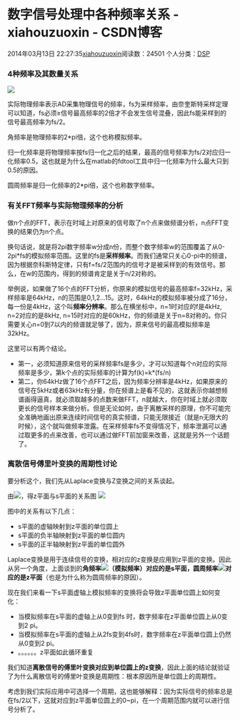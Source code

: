 # 数字信号处理中各种频率关系 - xiahouzuoxin - CSDN博客





2014年03月13日 22:27:35[xiahouzuoxin](https://me.csdn.net/xiahouzuoxin)阅读数：24501
个人分类：[DSP](https://blog.csdn.net/xiahouzuoxin/article/category/1520295)









### 4种频率及其数量关系

![](https://note.wiz.cn/unzip/235bada5-36a6-4d9f-add9-843c4170b6fb/f56ce942-a4d9-4335-9135-fb00da0d464a.153/index_files/c95a93238454189a5263ec68533bcc84.png)



实际物理频率表示AD采集物理信号的频率，fs为采样频率，由奈奎斯特采样定理可以知道，fs必须≥信号最高频率的2倍才不会发生信号混叠，因此fs能采样到的信号最高频率为fs/2。


角频率是物理频率的2*pi倍，这个也称模拟频率。


归一化频率是将物理频率按fs归一化之后的结果，最高的信号频率为fs/2对应归一化频率0.5，这也就是为什么在matlab的fdtool工具中归一化频率为什么最大只到0.5的原因。


圆周频率是归一化频率的2*pi倍，这个也称数字频率。

### 有关FFT频率与实际物理频率的分析


做n个点的FFT，表示在时域上对原来的信号取了n个点来做频谱分析，n点FFT变换的结果仍为n个点。


换句话说，就是将2pi数字频率w分成n份，而整个数字频率w的范围覆盖了从0-2pi*fs的模拟频率范围。这里的fs是**采样频率**。而我们通常只关心0-pi中的频谱，因为根据奈科斯特定律，只有f=fs/2范围内的信号才是被采样到的有效信号。那么，在w的范围内，得到的频谱肯定是关于n/2对称的。


举例说，如果做了16个点的FFT分析，你原来的模拟信号的最高频率f=32kHz，采样频率是64kHz，n的范围是0,1,2...15。这时，64kHz的模拟频率被分成了16分，每一份是4kHz，这个叫**频率分辨率**。那么在横坐标中，n=1时对应的f是4kHz, n=2对应的是8kHz, n=15时对应的是60kHz，你的频谱是关于n=8对称的。你只需要关心n=0到7以内的频谱就足够了，因为，原来信号的最高模拟频率是32kHz。


这里可以有两个结论。
- 第一，必须知道原来信号的采样频率fs是多少，才可以知道每个n对应的实际频率是多少，第k个点的实际频率的计算为f(k)=k*(fs/n)
- 第二，你64kHz做了16个点FFT之后，因为频率分辨率是4kHz，如果原来的信号在5kHz或者63kHz有分量，你在频谱上是看不见的，这就表示你越想频谱画得逼真，就必须取越多的点数来做FFT，n就越大，你在时域上就必须取更长的信号样本来做分析。但是无论如何，由于离散采样的原理，你不可能完全准确地画出原来连续时间信号的真实频谱，只能无限接近（就是n无限大的时候），这个就叫做频率泄露。在采样频率fs不变得情况下，频率泄漏可以通过取更多的点来改善，也可以通过做FFT前加窗来改善，这就是另外一个话题了。

### 离散信号傅里叶变换的周期性讨论


要分析这个，我们先从Laplace变换与Z变换之间的关系谈起。


由![](https://note.wiz.cn/unzip/235bada5-36a6-4d9f-add9-843c4170b6fb/f56ce942-a4d9-4335-9135-fb00da0d464a.153/index_files/mathtex%5B1%5D.gif)，得z平面与s平面的关系图
![](https://note.wiz.cn/unzip/235bada5-36a6-4d9f-add9-843c4170b6fb/f56ce942-a4d9-4335-9135-fb00da0d464a.153/index_files/aa37229cfc301f13461a9660264282fc.png)

图中的关系有以下几点：
- s平面的虚轴映射到z平面的单位圆上
- s平面的负半轴映射到z平面的单位圆内
- s平面的正半轴映射到z平面的单位圆外


Laplace变换是用于连续信号的变换，相对应的z变换是应用到z平面的变换。因此从另一个角度，上面谈到的**角频率![](https://note.wiz.cn/unzip/235bada5-36a6-4d9f-add9-843c4170b6fb/f56ce942-a4d9-4335-9135-fb00da0d464a.153/index_files/Omega.gif)（模拟频率）对应的是s平面，圆周频率![](https://note.wiz.cn/unzip/235bada5-36a6-4d9f-add9-843c4170b6fb/f56ce942-a4d9-4335-9135-fb00da0d464a.153/index_files/omega_.gif)对应的是z平面**（也是为什么称为圆周频率的原因）。


现在我们来看一下s平面虚轴上模拟频率的变换将会导致z平面单位圆上如何变化：
- 当模拟频率在s平面的虚轴上从0变到fs 时，数字频率在z平面单位圆上从0变到2 pi。
- 当模拟频率在s平面的虚轴上从2fs变到4fs时，数字频率在z平面单位圆上仍然从0变到2 pi。
- 。。。。。。z平面如此循环重复


我们知道**离散信号的傅里叶变换对应到单位圆上的z变换**，因此上面的结论就验证了为什么离散信号的傅里叶变换是周期性：根本原因所是单位圆上的周期性。


考虑到我们实际应用中可选择一个周期，这也能够解释：因为实际信号的频率总是在fs/2以下，这就对应到z平面单位圆上的0~pi，在一个周期范围内就可以进行信号分析了。




